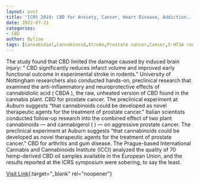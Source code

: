 ```yaml
---
layout: post
title: "ICRS 2019: CBD for Anxiety, Cancer, Heart Disease, Addiction..."
date: 2022-07-21
categories:
- CBD
author: Byline
tags: [Cannabidiol,Cannabinoid,Stroke,Prostate cancer,Cancer,5-HT1A receptor,Cannabinoid receptor type 2,Addiction,Medicine,Clinical medicine,Health,Medical specialties,Health sciences,Diseases and disorders]
---
```



The study found that CBD limited the damage caused by induced brain injury: “ CBD significantly reduces infarct volume and improved early functional outcome in experimental stroke in rodents.” University of Nottingham researchers also conducted hands-on, preclinical research that examined the anti-inflammatory and neuroprotective effects of cannabidiolic acid ( CBDA ), the raw, unheated version of CBD found in the cannabis plant. CBD for prostate cancer. The preclinical experiment at Auburn suggests “that cannabinoids could be developed as novel therapeutic agents for the treatment of prostate cancer.”  Italian scientists conducted follow-up research into the combined effect of two plant cannabinoids — and cannabigerol ( ) — on aggressive prostate cancer. The preclinical experiment at Auburn suggests “that cannabinoids could be developed as novel therapeutic agents for the treatment of prostate cancer.” CBD for arthritis and gum disease. The Prague-based International Cannabis and Cannabinoids Institute (ICCI) analyzed the quality of 70 hemp-derived CBD oil samples available in the European Union, and the results reported at the ICRS symposium were sobering, to say the least.

[Visit Link](https://www.projectcbd.org/science/icrs-2019-cbd-anxiety-cancer-heart-disease-addiction){:target="_blank" rel="noopener"}


